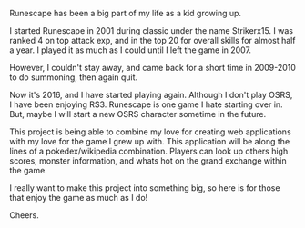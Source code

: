 Runescape has been a big part of my life as a kid growing up.

I started Runescape in 2001 during classic under the name Strikerx15. I was ranked 4 on top attack exp,
and in the top 20 for overall skills for almost half a year. I played it as much as I could until I left the game in 2007.

However, I couldn't stay away, and came back for a short time in 2009-2010 to do summoning, then again quit.

Now it's 2016, and I have started playing again. Although I don't play OSRS, I have been enjoying RS3. Runescape is one game I hate starting over in.
But, maybe I will start a new OSRS character sometime in the future.

This project is being able to combine my love for creating web applications with my love for the game I grew up with. This application
will be along the lines of a pokedex/wikipedia combination. Players can look up others high scores, monster information, and whats hot on the grand exchange within the game.

I really want to make this project into something big, so here is for those that enjoy the game as much as I do!

Cheers.
